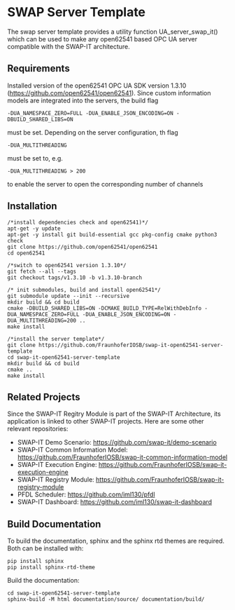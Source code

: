 # SWAP Server Template
The swap server template provides a utility function UA_server_swap_it() which can be used to make any open62541 based OPC UA 
server compatible with the SWAP-IT architecture.

## Requirements
Installed version of the open62541 OPC UA SDK version 1.3.10 (https://github.com/open62541/open62541). Since custom information models
are integrated into the servers, the build flag
    
    -DUA_NAMESPACE_ZERO=FULL -DUA_ENABLE_JSON_ENCODING=ON -DBUILD_SHARED_LIBS=ON

must be set. Depending on the server configuration, th flag

    -DUA_MULTITHREADING

must be set to, e.g.

    -DUA_MULTITHREADING > 200

to enable the server to open the corresponding number of channels

## Installation
    
    /*install dependencies check and open62541)*/
    apt-get -y update
    apt-get -y install git build-essential gcc pkg-config cmake python3 check
    git clone https://github.com/open62541/open62541
    cd open62541
    
    /*switch to open62541 version 1.3.10*/
    git fetch --all --tags
    git checkout tags/v1.3.10 -b v1.3.10-branch

    /* init submodules, build and install open62541*/
    git submodule update --init --recursive
    mkdir build && cd build
    cmake -DBUILD_SHARED_LIBS=ON -DCMAKE_BUILD_TYPE=RelWithDebInfo -DUA_NAMESPACE_ZERO=FULL -DUA_ENABLE_JSON_ENCODING=ON -DUA_MULTITHREADING=200 ..
    make install

    /*install the server template*/
    git clone https://github.com/FraunhoferIOSB/swap-it-open62541-server-template
    cd swap-it-open62541-server-template    
    mkdir build && cd build
    cmake ..
    make install

## Related Projects
Since the SWAP-IT Regitry Module is part of the SWAP-IT Architecture, its application is linked to other SWAP-IT projects. Here are some other relevant repositories:

- SWAP-IT Demo Scenario: https://github.com/swap-it/demo-scenario
- SWAP-IT Common Information Model: https://github.com/FraunhoferIOSB/swap-it-common-information-model
- SWAP-IT Execution Engine: https://github.com/FraunhoferIOSB/swap-it-execution-engine
- SWAP-IT Registry Module: https://github.com/FraunhoferIOSB/swap-it-registry-module
- PFDL Scheduler: https://github.com/iml130/pfdl
- SWAP-IT Dashboard: https://github.com/iml130/swap-it-dashboard

## Build Documentation
To build the documentation, sphinx and the sphinx rtd themes are required. Both can be installed with:

    pip install sphinx 
    pip install sphinx-rtd-theme

Build the documentation:

    cd swap-it-open62541-server-template
    sphinx-build -M html documentation/source/ documentation/build/
